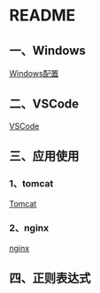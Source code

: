 # README

## 一、Windows

[Windows配置](./Windows.md)

## 二、VSCode

[VSCode](./VSCode.md)

## 三、应用使用

### 1、tomcat

[Tomcat]()

### 2、nginx

[nginx]()

## 四、正则表达式
